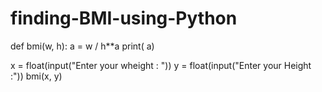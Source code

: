 # finding-BMI-using-Python
def bmi(w, h):
    a = w / h**a
    print( a)


x = float(input("Enter your wheight : "))
y = float(input("Enter your Height :"))
bmi(x, y)
